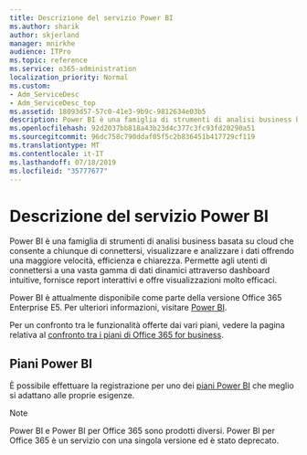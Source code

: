 ```yaml
---
title: Descrizione del servizio Power BI
ms.author: sharik
author: skjerland
manager: mnirkhe
audience: ITPro
ms.topic: reference
ms.service: o365-administration
localization_priority: Normal
ms.custom:
- Adm_ServiceDesc
- Adm_ServiceDesc_top
ms.assetid: 18093d57-57c0-41e3-9b9c-9812634e03b5
description: Power BI è una famiglia di strumenti di analisi business basata su cloud che consente a chiunque di connettersi, visualizzare e analizzare i dati offrendo una maggiore velocità, efficienza e chiarezza. Permette agli utenti di connettersi a una vasta gamma di dati dinamici attraverso dashboard intuitive, fornisce report interattivi e offre visualizzazioni molto efficaci.
ms.openlocfilehash: 92d2037bb818a43b23d4c377c3fc93fd20290a51
ms.sourcegitcommit: 96dc758c790ddaf05f5c2b836451b417729cf119
ms.translationtype: MT
ms.contentlocale: it-IT
ms.lasthandoff: 07/18/2019
ms.locfileid: "35777677"
---
```

# <a name="power-bi-service-description"></a>Descrizione del servizio Power BI

Power BI è una famiglia di strumenti di analisi business basata su cloud che consente a chiunque di connettersi, visualizzare e analizzare i dati offrendo una maggiore velocità, efficienza e chiarezza. Permette agli utenti di connettersi a una vasta gamma di dati dinamici attraverso dashboard intuitive, fornisce report interattivi e offre visualizzazioni molto efficaci.
  
Power BI è attualmente disponibile come parte della versione Office 365 Enterprise E5. Per ulteriori informazioni, visitare [Power BI](https://powerbi.microsoft.com/).
  
Per un confronto tra le funzionalità offerte dai vari piani, vedere la pagina relativa al [confronto tra i piani di Office 365 for business](http://go.microsoft.com/fwlink/?LinkID=799177&amp;clcid=0x409).
  
## <a name="power-bi-plans"></a>Piani Power BI
<a name="BKMK_PowerBIPlans"> </a>

È possibile effettuare la registrazione per uno dei [piani Power BI](https://go.microsoft.com/fwlink/?LinkID=786854) che meglio si adattano alle proprie esigenze. 
  
> [!NOTE]
> Power BI e Power BI per Office 365 sono prodotti diversi. Power BI per Office 365 è un servizio con una singola versione ed è stato deprecato. 
  

